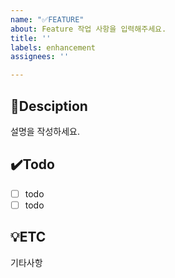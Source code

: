 ```yaml
---
name: "✅FEATURE"
about: Feature 작업 사항을 입력해주세요.
title: ''
labels: enhancement
assignees: ''

---
```


## 📝Desciption
설명을 작성하세요.

## ✔️Todo
- [ ] todo
- [ ] todo

## 💡ETC
기타사항
